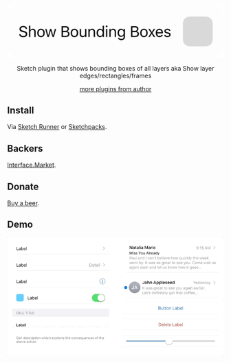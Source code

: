 <div align="center">

![gif](gif.gif)

Sketch plugin that shows bounding boxes of all layers aka Show layer edges/rectangles/frames

[more plugins from author](https://pravdomil.com/#sketch)

</div>

## Install

Via [Sketch Runner](http://sketchrunner.com) or [Sketchpacks](https://sketchpacks.com/pravdomil/Sketch-Show-Bounding-Boxes).

## Backers

[Interface.Market](https://interface.market).

## Donate

[Buy a beer](https://www.paypal.com/cgi-bin/webscr?cmd=_s-xclick&hosted_button_id=BCL2X3AFQBAP2&item_name=Sketch%20Show%20Bounding%20Boxes).

## Demo

<img src="ios.gif" align="center"/>
